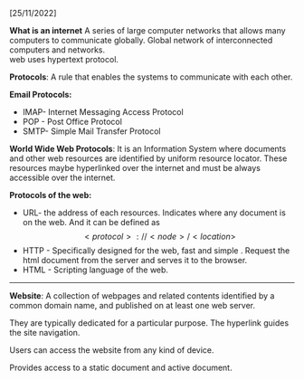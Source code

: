 [25/11/2022]

**What is an internet**
A series of large computer networks that allows many computers to communicate globally. 
Global network of interconnected computers and networks.  
web uses hypertext protocol. 


**Protocols**:
A rule that enables the systems to communicate with each other. 

**Email Protocols:**
- IMAP- Internet Messaging Access Protocol
- POP - Post Office Protocol 
- SMTP- Simple Mail Transfer Protocol

**World Wide Web Protocols**:
It is an Information System where documents and other web resources are identified by uniform resource locator.
These resources maybe hyperlinked over the internet and must be always accessible over the internet. 

**Protocols of the web:**
- URL- the address of each resources. Indicates where any document is on the web. And it can be defined as $$ <protocol>:// <node> / <location> $$
- HTTP - Specifically designed for the web, fast and simple .  Request the html document from the server and serves it to the browser.
- HTML -  Scripting language of the web.

---

**Website**:
A collection of webpages and related contents identified by a common domain name, and published on at least one web server. 

They are typically dedicated for a particular purpose. The hyperlink guides the site navigation.

Users can access the website from any kind of device. 

Provides access to a static document and active document.


